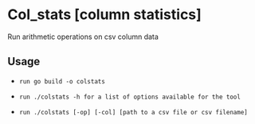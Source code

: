 # Col_stats [column statistics]

Run arithmetic operations on csv column data

## Usage

- `run go build -o colstats`

- `run ./colstats -h for a list of options available for the tool`

- `run ./colstats [-op] [-col] [path to a csv file or csv filename]`
